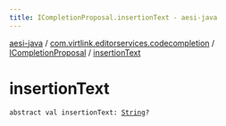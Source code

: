 ```yaml
---
title: ICompletionProposal.insertionText - aesi-java
---
```


[aesi-java](../../index.html) / [com.virtlink.editorservices.codecompletion](../index.html) / [ICompletionProposal](index.html) / [insertionText](.)

# insertionText

`abstract val insertionText: `[`String`](https://kotlinlang.org/api/latest/jvm/stdlib/kotlin/-string/index.html)`?`